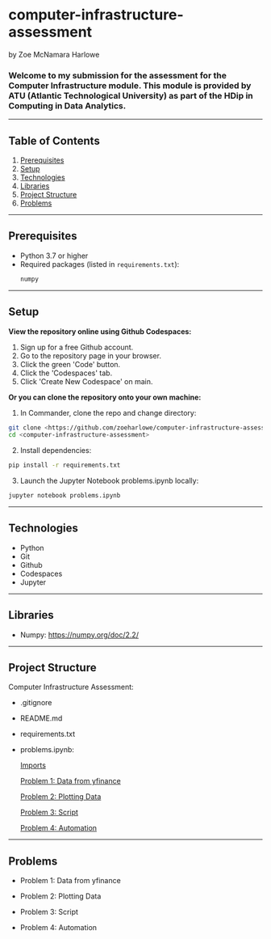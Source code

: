 # computer-infrastructure-assessment
by Zoe McNamara Harlowe

### Welcome to my submission for the assessment for the Computer Infrastructure module. This module is provided by ATU (Atlantic Technological University) as part of the HDip in Computing in Data Analytics.

---

## Table of Contents

1. [Prerequisites](#prerequisites)  
2. [Setup](#setup)
3. [Technologies](#technologies)
4. [Libraries](#libraries)
5. [Project Structure](#project-structure)    
6. [Problems](#problems)

---

## Prerequisites

- Python 3.7 or higher  
- Required packages (listed in `requirements.txt`):  
  ```bash
  numpy

---

## Setup

**View the repository online using Github Codespaces:**
1. Sign up for a free Github account.
2. Go to the repository page in your browser.
3. Click the green 'Code' button.
4. Click the 'Codespaces' tab.
5. Click 'Create New Codespace' on main.


**Or you can clone the repository onto your own machine:**
1. In Commander, clone the repo and change directory:
```bash 
git clone <https://github.com/zoeharlowe/computer-infrastructure-assessment>
cd <computer-infrastructure-assessment>
```
2. Install dependencies:
```bash
pip install -r requirements.txt
```
3. Launch the Jupyter Notebook problems.ipynb locally:
```bash
jupyter notebook problems.ipynb
```

--- 

## Technologies

- Python
- Git
- Github
- Codespaces
- Jupyter

---

## Libraries

- Numpy: https://numpy.org/doc/2.2/

--- 

## Project Structure

Computer Infrastructure Assessment:
- .gitignore
- README.md            
- requirements.txt      
- problems.ipynb:

    [Imports](problems.ipynb#imports)

    [Problem 1: Data from yfinance](problems.ipynb#problem-1-data-from-yfinance)

    [Problem 2: Plotting Data](problems.ipynb#problem-2-plotting-data)

    [Problem 3: Script](problems.ipynb#problem-3-script)

    [Problem 4: Automation](problems.ipynb#problem-4-automation)

---

## Problems

- Problem 1: Data from yfinance

- Problem 2: Plotting Data

- Problem 3: Script

- Problem 4: Automation